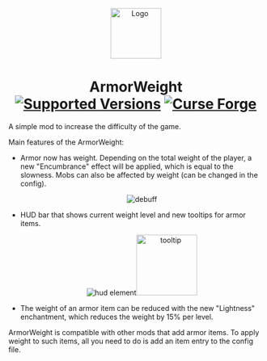 <p align="center"><img src="https://i.imgur.com/jUN9Zpk.png" alt="Logo" width=100></p>
<h1 align="center">ArmorWeight<br>
  <a href="https://www.curseforge.com/minecraft/mc-mods/armorweight/files"><img src="https://cf.way2muchnoise.eu/versions/armorweight.svg" alt="Supported Versions"></a>
  <a href="https://www.curseforge.com/minecraft/mc-mods/armorweight"><img src="https://cf.way2muchnoise.eu/armorweight.svg" alt="Curse Forge"></a>
</h1>
<p>A simple mod to increase the difficulty of the game.</p>
<p>Main features of the ArmorWeight:</p>
<ul>
  <li>Armor now has weight. Depending on the total weight of the player, a new "Encumbrance" effect will be applied, which is equal to the slowness. Mobs can also be affected by weight (can be changed in the config).
    <p align="center"><img src="https://i.imgur.com/pA8t389.png" alt="debuff"></p></li>
  <li>HUD bar that shows current weight level and new tooltips for armor items.
    <p align="center"><img src="https://media.giphy.com/media/v1.Y2lkPTc5MGI3NjExbzk4OGl4aGg4MG93ZWhhZml6ZGs1OTZzb3I5NzR2MjAyNnZkb21rZCZlcD12MV9pbnRlcm5hbF9naWZfYnlfaWQmY3Q9Zw/GB7dgBMoEnqATBdCUP/giphy.gif" alt="hud element"><img src="https://i.imgur.com/aCnbHEA.png" alt="tooltip" height=120></p></li>
  <li>The weight of an armor item can be reduced with the new "Lightness" enchantment, which reduces the weight by 15% per level.</li>
</ul>
<p>ArmorWeight is compatible with other mods that add armor items. To apply weight to such items, all you need to do is add an item entry to the config file.</p>

